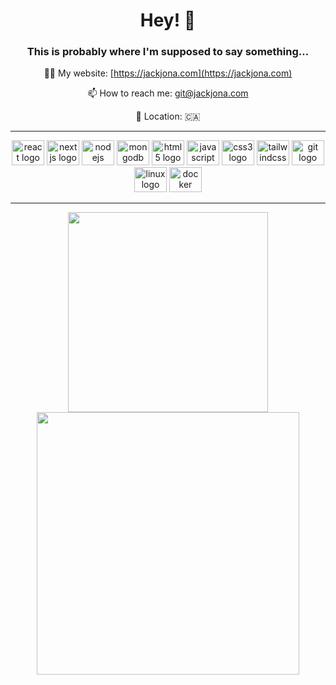 
<!---
jackjona123/jackjona123 is a ✨ special ✨ repository because its `README.md` (this file) appears on your GitHub profile.
You can click the Preview link to take a look at your changes.

[OLD README.MD]

- 👋 Hi, I’m @jackjona123
This is probably where I'm supposed to say something...
--->
<div align="center">
  <h1>Hey! 👋</h1>
  <h3>This is probably where I'm supposed to say something...</h3>
  
  👨‍💻 My website: [https://jackjona.com](https://jackjona.com)
  
  📫 How to reach me: git@jackjona.com

  📍 Location: :canada:
</div>

---
<div align="center">
   <img src="https://cdn.jsdelivr.net/gh/devicons/devicon/icons/react/react-original.svg" height="40" width="52" alt="react logo"  />
   <img src="https://cdn.jsdelivr.net/gh/devicons/devicon/icons/nextjs/nextjs-original.svg" height="40" width="52" alt="nextjs logo"  />
   <img src="https://cdn.jsdelivr.net/gh/devicons/devicon/icons/nodejs/nodejs-original.svg" height="40" width="52" alt="nodejs logo"  />
   <img src="https://cdn.jsdelivr.net/gh/devicons/devicon/icons/mongodb/mongodb-original.svg" height="40" width="52" alt="mongodb logo"  />
   <img src="https://cdn.jsdelivr.net/gh/devicons/devicon/icons/html5/html5-original.svg" height="40" width="52" alt="html5 logo"  />
   <img src="https://cdn.jsdelivr.net/gh/devicons/devicon/icons/javascript/javascript-original.svg" height="40" width="52" alt="javascript logo"  />
   <img src="https://cdn.jsdelivr.net/gh/devicons/devicon/icons/css3/css3-original.svg" height="40" width="52" alt="css3 logo"  />
   <img src="https://cdn.jsdelivr.net/gh/devicons/devicon@latest/icons/tailwindcss/tailwindcss-original.svg" height="40" width="52" alt="tailwindcss logo"/>      
   <img src="https://cdn.jsdelivr.net/gh/devicons/devicon/icons/git/git-plain.svg" height="40" width="52" alt="git logo"  />
   <img src="https://cdn.jsdelivr.net/gh/devicons/devicon/icons/linux/linux-original.svg" height="40" width="52" alt="linux logo"  />
   <img src="https://cdn.jsdelivr.net/gh/devicons/devicon/icons/docker/docker-plain.svg" height="40" width="52" alt="docker logo"  />
</div>

---
<p align = "center">
    <img src = "https://github-readme-stats.vercel.app/api/top-langs?username=jackjona&&show_icons=true&theme=radical&locale=en&layout=compact" width = 320>
  <img src = "https://github-readme-stats.vercel.app/api?username=jackjona&&show_icons=true&theme=radical" width = 420>
</p>
